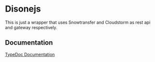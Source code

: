 # Disonejs

This is just a wrapper that uses Snowtransfer and Cloudstorm as rest api and gateway respectively.



## Documentation
[TypeDoc Documentation](https://disonejs.github.io/disonejs/)